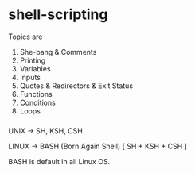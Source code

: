 # shell-scripting

Topics are

1. She-bang & Comments 
2. Printing 
3. Variables
4. Inputs 
5. Quotes & Redirectors & Exit Status 
6. Functions 
7. Conditions 
8. Loops 

### 

UNIX ->  SH, KSH, CSH 

LINUX -> BASH (Born Again Shell) [ SH + KSH + CSH ]

BASH is default in all Linux OS.

#